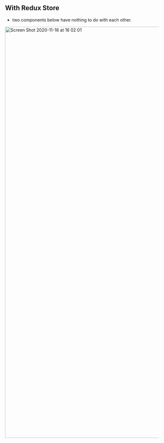 ## With Redux Store
- two components below have nothing to do with each other.
<img width="1344" alt="Screen Shot 2020-11-16 at 16 02 01" src="https://user-images.githubusercontent.com/45515332/99223191-62b81980-2827-11eb-9b00-33e27fc5d605.png">

